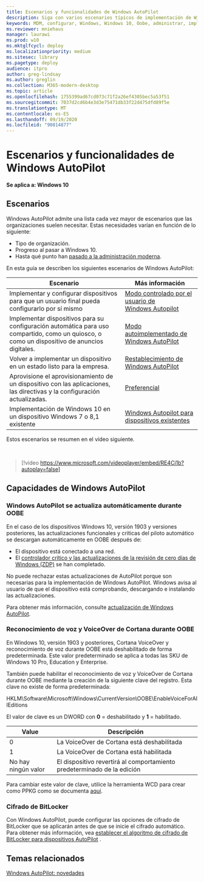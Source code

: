 ```yaml
---
title: Escenarios y funcionalidades de Windows AutoPilot
description: Siga con varios escenarios típicos de implementación de Windows AutoPilot, como volver a implementar un dispositivo en un estado listo para la empresa.
keywords: MDM, configurar, Windows, Windows 10, Oobe, administrar, implementar, AutoPilot, ZTD, cero-Touch, Partner, msfb, Intune
ms.reviewer: mniehaus
manager: laurawi
ms.prod: w10
ms.mktglfcycl: deploy
ms.localizationpriority: medium
ms.sitesec: library
ms.pagetype: deploy
audience: itpro
author: greg-lindsay
ms.author: greglin
ms.collection: M365-modern-desktop
ms.topic: article
ms.openlocfilehash: 1755399ad67cd073c71f2a26ef4305bec5a53f51
ms.sourcegitcommit: 7037d2cd6b4e3d3e75471db33f22d475dfd89f5e
ms.translationtype: MT
ms.contentlocale: es-ES
ms.lasthandoff: 09/19/2020
ms.locfileid: "90814877"
---
```

# <a name="windows-autopilot-scenarios-and-capabilities"></a>Escenarios y funcionalidades de Windows AutoPilot

**Se aplica a: Windows 10**

## <a name="scenarios"></a>Escenarios

Windows AutoPilot admite una lista cada vez mayor de escenarios que las organizaciones suelen necesitar. Estas necesidades varían en función de lo siguiente:
- Tipo de organización.
- Progreso al pasar a Windows 10.
- Hasta qué punto han [pasado a la administración moderna](/windows/client-management/manage-windows-10-in-your-organization-modern-management).

En esta guía se describen los siguientes escenarios de Windows AutoPilot:

| Escenario | Más información |
| --- | --- |
| Implementar y configurar dispositivos para que un usuario final pueda configurarlo por sí mismo | [Modo controlado por el usuario de Windows Autopilot](user-driven.md) |
| Implementar dispositivos para su configuración automática para uso compartido, como un quiosco, o como un dispositivo de anuncios digitales.| [Modo autoimplementado de Windows AutoPilot](self-deploying.md) |
| Volver a implementar un dispositivo en un estado listo para la empresa.| [Restablecimiento de Windows AutoPilot](windows-autopilot-reset.md) |
| Aprovisione el aprovisionamiento de un dispositivo con las aplicaciones, las directivas y la configuración actualizadas.| [Preferencial](white-glove.md) |
| Implementación de Windows 10 en un dispositivo Windows 7 o 8,1 existente | [Windows Autopilot para dispositivos existentes](existing-devices.md) |

Estos escenarios se resumen en el vídeo siguiente.

&nbsp;

> [!video https://www.microsoft.com/videoplayer/embed/RE4Ci1b?autoplay=false]

## <a name="windows-autopilot-capabilities"></a>Capacidades de Windows AutoPilot

### <a name="windows-autopilot-is-self-updating-during-oobe"></a>Windows AutoPilot se actualiza automáticamente durante OOBE

En el caso de los dispositivos Windows 10, versión 1903 y versiones posteriores, las actualizaciones funcionales y críticas del piloto automático se descargan automáticamente en OOBE después de:
- El dispositivo está conectado a una red.
- El [controlador crítico y las actualizaciones de la revisión de cero días de Windows (ZDP)](/windows-hardware/customize/desktop/windows-updates-during-oobe) se han completado.

No puede rechazar estas actualizaciones de AutoPilot porque son necesarias para la implementación de Windows AutoPilot. Windows avisa al usuario de que el dispositivo está comprobando, descargando e instalando las actualizaciones.

Para obtener más información, consulte [actualización de Windows AutoPilot](autopilot-update.md).

### <a name="cortana-voiceover-and-speech-recognition-during-oobe"></a>Reconocimiento de voz y VoiceOver de Cortana durante OOBE

En Windows 10, versión 1903 y posteriores, Cortana VoiceOver y reconocimiento de voz durante OOBE está deshabilitado de forma predeterminada. Este valor predeterminado se aplica a todas las SKU de Windows 10 Pro, Education y Enterprise.

También puede habilitar el reconocimiento de voz y VoiceOver de Cortana durante OOBE mediante la creación de la siguiente clave del registro. Esta clave no existe de forma predeterminada:

HKLM\Software\Microsoft\Windows\CurrentVersion\OOBE\EnableVoiceForAllEditions

El valor de clave es un DWORD con **0** = deshabilitado y **1** = habilitado.

| Value | Descripción |
| --- | --- |
| 0 | La VoiceOver de Cortana está deshabilitada |
| 1 | La VoiceOver de Cortana está habilitada |
| No hay ningún valor | El dispositivo revertirá al comportamiento predeterminado de la edición |

Para cambiar este valor de clave, utilice la herramienta WCD para crear como PPKG como se documenta [aquí](/windows/configuration/wcd/wcd-oobe#nforce).

### <a name="bitlocker-encryption"></a>Cifrado de BitLocker

Con Windows AutoPilot, puede configurar las opciones de cifrado de BitLocker que se aplicarán antes de que se inicie el cifrado automático. Para obtener más información, vea [establecer el algoritmo de cifrado de BitLocker para dispositivos AutoPilot](bitlocker.md) .

## <a name="related-topics"></a>Temas relacionados

[Windows AutoPilot: novedades](windows-autopilot-whats-new.md)